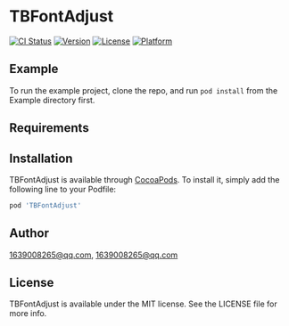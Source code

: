 # TBFontAdjust

[![CI Status](http://img.shields.io/travis/1639008265@qq.com/TBFontAdjust.svg?style=flat)](https://travis-ci.org/1639008265@qq.com/TBFontAdjust)
[![Version](https://img.shields.io/cocoapods/v/TBFontAdjust.svg?style=flat)](http://cocoapods.org/pods/TBFontAdjust)
[![License](https://img.shields.io/cocoapods/l/TBFontAdjust.svg?style=flat)](http://cocoapods.org/pods/TBFontAdjust)
[![Platform](https://img.shields.io/cocoapods/p/TBFontAdjust.svg?style=flat)](http://cocoapods.org/pods/TBFontAdjust)

## Example

To run the example project, clone the repo, and run `pod install` from the Example directory first.

## Requirements

## Installation

TBFontAdjust is available through [CocoaPods](http://cocoapods.org). To install
it, simply add the following line to your Podfile:

```ruby
pod 'TBFontAdjust'
```

## Author

1639008265@qq.com, 1639008265@qq.com

## License

TBFontAdjust is available under the MIT license. See the LICENSE file for more info.
